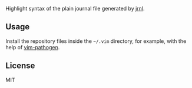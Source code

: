 Highlight syntax of the plain journal file generated
by [jrnl](https://github.com/jrnl-org/jrnl).

## Usage

Install the repository files inside the ```~/.vim``` directory, for example,
with the help of [vim-pathogen](https://github.com/tpope/vim-pathogen).

## License

MIT
